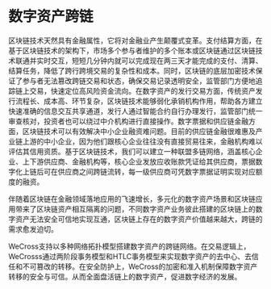 # 数字资产跨链

区块链技术天然具有金融属性，它将对金融业产生颠覆式变革。支付结算方面，在基于区块链技术的架构下，市场多个参与者维护的多个账本或区块链通过区块链技术联通并实时交互，短短几分钟内就可以完成现在两三天才能完成的支付、清算、结算任务，降低了跨行跨境交易的复杂性和成本。同时，区块链的底层加密技术保证了参与者无法篡改跨链交易和状态，确保交易记录透明安全，监管部门方便地追踪链上交易，快速定位高风险资金流向。在数字资产的发行交易方面，传统资产发行流程长、成本高、环节复杂，区块链技术能够弱化承销机构作用，帮助各方建立快速准确的信息交互共享通道，发行人通过智能合约自行办理发行，监管部门统一审查核对，投资者也可以绕过中介机构进行直接操作。数字票据和供应链金融方面，区块链技术可以有效解决中小企业融资难问题。目前的供应链金融很难惠及产业链上游的中小企业，因为他们跟核心企业往往没有直接贸易往来，金融机构难以评估其信用资质。基于区块链技术，我们可以建立一种联盟多链网络，涵盖核心企业、上下游供应商、金融机构等，核心企业发放应收账款凭证给其供应商，票据数字化上链后可在供应商之间跨链流转，每一级供应商可凭数字票据证明实现对应额度的融资。

伴随着区块链在金融领域落地应用的飞速增长，多元化的数字资产场景和区块链应用带来了区块链资产相互隔离的问题，不同数字资产业务彼此搭建的区块链上的数字资产无法安全可信地实现互通，区块链上存在的数字资产价值越来越大，跨链的需求愈发迫切。

WeCross支持以多种网络拓扑模型搭建数字资产的跨链网络。在交易逻辑上，WeCrosss通过两阶段事务模型和HTLC事务模型来实现数字资产的去中心、去信任和不可篡改的转移。在安全防护上，WeCross的加密和准入机制保障数字资产转移的安全与可信。从而全面盘活链上的数字资产，促进数字经济的发展。

